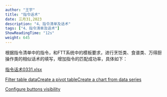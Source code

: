 ```yaml
---
author: "王宇"
title: "指令话术"
date: 三月31,2023
description: "4、指令清单及话术"
tags: ["4、指令清单及话术"]
ShowReadingTime: "12s"
weight: 645
---
```

根据指令清单中的指令，和FTT系统中的模板要求，进行烹饪类、食谱类、万得厨操作类的相似话术的填写，增加指令的匹配成功率，具体如下：

[指令话术0331.xlsx](/download/attachments/97900334/%E6%8C%87%E4%BB%A4%E8%AF%9D%E6%9C%AF0331.xlsx?version=1&modificationDate=1680229979083&api=v2)

  

  

[Filter table data](#)[Create a pivot table](#)[Create a chart from data series](#)

[Configure buttons visibility](/users/tfac-settings.action)
